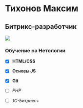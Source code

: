 # Тихонов Максим

## Битрикс-разработчик

![](https://avatars.githubusercontent.com/u/121362225?v=4)

### Обучение на Нетологии
- [x] **HTML/CSS**
- [x] **Основы JS**
- [x] **Git**
- [ ] _PHP_
- [ ] _1C-Битрикс+_

